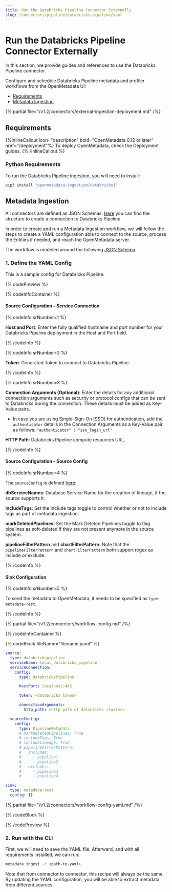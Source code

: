 ```yaml
---
title: Run the Databricks Pipeline Connector Externally
slug: /connectors/pipeline/databricks-pipeline/yaml
---
```


# Run the Databricks Pipeline Connector Externally

In this section, we provide guides and references to use the Databricks Pipeline connector.

Configure and schedule Databricks Pipeline metadata and profiler workflows from the OpenMetadata UI:

- [Requirements](#requirements)
- [Metadata Ingestion](#metadata-ingestion)

{% partial file="/v1.2/connectors/external-ingestion-deployment.md" /%}

## Requirements

{%inlineCallout icon="description" bold="OpenMetadata 0.12 or later" href="/deployment"%}
To deploy OpenMetadata, check the Deployment guides.
{% /inlineCallout %}



### Python Requirements

To run the Databricks Pipeline ingestion, you will need to install:

```bash
pip3 install "openmetadata-ingestion[databricks]"
```

## Metadata Ingestion

All connectors are defined as JSON Schemas.
[Here](https://github.com/open-metadata/OpenMetadata/blob/main/openmetadata-spec/src/main/resources/json/schema/entity/services/connections/pipeline/databricksPipelineConnection.json)
you can find the structure to create a connection to Databricks Pipeline.

In order to create and run a Metadata Ingestion workflow, we will follow
the steps to create a YAML configuration able to connect to the source,
process the Entities if needed, and reach the OpenMetadata server.

The workflow is modeled around the following
[JSON Schema](https://github.com/open-metadata/OpenMetadata/blob/main/openmetadata-spec/src/main/resources/json/schema/metadataIngestion/workflow.json)

### 1. Define the YAML Config

This is a sample config for Databricks Pipeline:

{% codePreview %}

{% codeInfoContainer %}

#### Source Configuration - Service Connection

{% codeInfo srNumber=1 %}

**Host and Port**: Enter the fully qualified hostname and port number for your Databricks Pipeline deployment in the Host and Port field.

{% /codeInfo %}

{% codeInfo srNumber=2 %}

**Token**: Generated Token to connect to Databricks Pipeline.

{% /codeInfo %}

{% codeInfo srNumber=3 %}

**Connection Arguments (Optional)**: Enter the details for any additional connection arguments such as security or protocol configs that can be sent to Databricks during the connection. These details must be added as Key-Value pairs.
  - In case you are using Single-Sign-On (SSO) for authentication, add the `authenticator` details in the Connection Arguments as a Key-Value pair as follows: `"authenticator" : "sso_login_url"`


**HTTP Path**: Databricks Pipeline compute resources URL.

{% /codeInfo %}


#### Source Configuration - Source Config

{% codeInfo srNumber=4 %}

The `sourceConfig` is defined [here](https://github.com/open-metadata/OpenMetadata/blob/main/openmetadata-spec/src/main/resources/json/schema/metadataIngestion/pipelineServiceMetadataPipeline.json):

**dbServiceNames**: Database Service Name for the creation of lineage, if the source supports it.

**includeTags**: Set the Include tags toggle to control whether or not to include tags as part of metadata ingestion.

**markDeletedPipelines**: Set the Mark Deleted Pipelines toggle to flag pipelines as soft-deleted if they are not present anymore in the source system.

**pipelineFilterPattern** and **chartFilterPattern**: Note that the `pipelineFilterPattern` and `chartFilterPattern` both support regex as include or exclude.

{% /codeInfo %}


#### Sink Configuration

{% codeInfo srNumber=5 %}

To send the metadata to OpenMetadata, it needs to be specified as `type: metadata-rest`.

{% /codeInfo %}

{% partial file="/v1.2/connectors/workflow-config.md" /%}

{% /codeInfoContainer %}

{% codeBlock fileName="filename.yaml" %}


```yaml
source:
  type: databrickspipeline
  serviceName: local_databricks_pipeline
  serviceConnection:
    config:
      type: DatabricksPipeline

```
```yaml {% srNumber=1 %}
      hostPort: localhost:443

```

```yaml {% srNumber=2 %}
      token: <databricks token>

```
```yaml {% srNumber=3 %}
      connectionArguments:
        http_path: <http path of databricks cluster>
```
```yaml {% srNumber=4 %}
  sourceConfig:
    config:
      type: PipelineMetadata
      # markDeletedPipelines: True
      # includeTags: True
      # includeLineage: true
      # pipelineFilterPattern:
      #   includes:
      #     - pipeline1
      #     - pipeline2
      #   excludes:
      #     - pipeline3
      #     - pipeline4
```
```yaml {% srNumber=5 %}
sink:
  type: metadata-rest
  config: {}
```

{% partial file="/v1.2/connectors/workflow-config-yaml.md" /%}

{% /codeBlock %}

{% /codePreview %}

### 2. Run with the CLI

First, we will need to save the YAML file. Afterward, and with all requirements installed, we can run:

```bash
metadata ingest -c <path-to-yaml>
```

Note that from connector to connector, this recipe will always be the same. By updating the YAML configuration,
you will be able to extract metadata from different sources.
